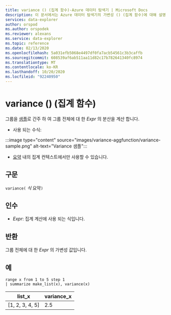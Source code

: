 ```yaml
---
title: variance () (집계 함수)-Azure 데이터 탐색기 | Microsoft Docs
description: 이 문서에서는 Azure 데이터 탐색기의 가변성 () (집계 함수)에 대해 설명 합니다.
services: data-explorer
author: orspod
ms.author: orspodek
ms.reviewer: alexans
ms.service: data-explorer
ms.topic: reference
ms.date: 02/13/2020
ms.openlocfilehash: 5a031efb5068e4497df0fa7acb54561c3b3caffb
ms.sourcegitcommit: 608539af6ab511aa11d82c17b782641340fc8974
ms.translationtype: MT
ms.contentlocale: ko-KR
ms.lasthandoff: 10/20/2020
ms.locfileid: "92240950"
---
```

# <a name="variance-aggregation-function"></a>variance () (집계 함수)

그룹을 [샘플](https://en.wikipedia.org/wiki/Sample_%28statistics%29)로 간주 하 여 그룹 전체에 대 한 *Expr* 의 분산을 계산 합니다. 

* 사용 되는 수식:

:::image type="content" source="images/variance-aggfunction/variance-sample.png" alt-text="Variance 샘플":::

* [요약](summarizeoperator.md) 내의 집계 컨텍스트에서만 사용할 수 있습니다.

## <a name="syntax"></a>구문

`variance(` *식* 요약`)`

## <a name="arguments"></a>인수

* *Expr*: 집계 계산에 사용 되는 식입니다. 

## <a name="returns"></a>반환

그룹 전체에 대 한 *Expr* 의 가변성 값입니다.
 
## <a name="examples"></a>예

```kusto
range x from 1 to 5 step 1
| summarize make_list(x), variance(x) 
```

|list_x|variance_x|
|---|---|
|[1, 2, 3, 4, 5]|2.5|